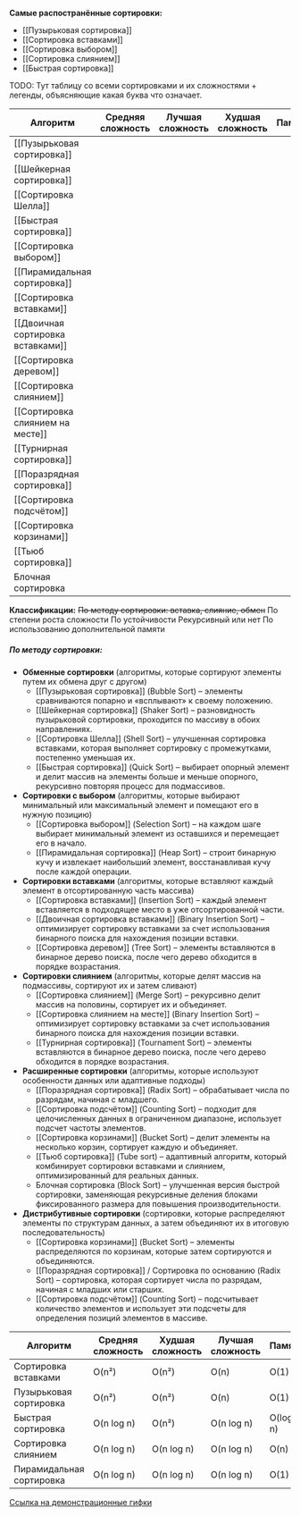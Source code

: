 
**Самые распостранённые сортировки:**
- [[Пузырьковая сортировка]]
- [[Сортировка вставками]]
- [[Сортировка выбором]]
- [[Сортировка слиянием]]
- [[Быстрая сортировка]]


TODO: Тут таблицу со всеми сортировками и их сложностями + легенды, объясняющие какая буква что означает. 


| Алгоритм                          | Средняя сложность | Лучшая сложность | Худшая сложность | Память |
| --------------------------------- | ----------------- | ---------------- | ---------------- | ------ |
| [[Пузырьковая сортировка]]        |                   |                  |                  |        |
| [[Шейкерная сортировка]]          |                   |                  |                  |        |
| [[Сортировка Шелла]]              |                   |                  |                  |        |
| [[Быстрая сортировка]]            |                   |                  |                  |        |
| [[Сортировка выбором]]            |                   |                  |                  |        |
| [[Пирамидальная сортировка]]      |                   |                  |                  |        |
| [[Сортировка вставками]]          |                   |                  |                  |        |
| [[Двоичная сортировка вставками]] |                   |                  |                  |        |
| [[Сортировка деревом]]            |                   |                  |                  |        |
| [[Сортировка слиянием]]           |                   |                  |                  |        |
| [[Сортировка слиянием на месте]]  |                   |                  |                  |        |
| [[Турнирная сортировка]]          |                   |                  |                  |        |
| [[Поразрядная сортировка]]        |                   |                  |                  |        |
| [[Сортировка подсчётом]]          |                   |                  |                  |        |
| [[Сортировка корзинами]]          |                   |                  |                  |        |
| [[Тьюб сортировка]]               |                   |                  |                  |        |
| Блочная сортировка                |                   |                  |                  |        |



**Классификации:**
~~По методу сортировки: вставка, слияние, обмен~~
По степени роста сложности
По устойчивости
Рекурсивный или нет
По использованию дополнительной памяти


##### По методу сортировки:

- **Обменные сортировки** (алгоритмы, которые сортируют элементы путем их обмена друг с другом)
	- [[Пузырьковая сортировка]] (Bubble Sort) – элементы сравниваются попарно и «всплывают» к своему положению.
	- [[Шейкерная сортировка]] (Shaker Sort) – разновидность пузырьковой сортировки, проходится по массиву в обоих направлениях.
	- [[Сортировка Шелла]] (Shell Sort) – улучшенная сортировка вставками, которая выполняет сортировку с промежутками, постепенно уменьшая их.
	- [[Быстрая сортировка]] (Quick Sort) – выбирает опорный элемент и делит массив на элементы больше и меньше опорного, рекурсивно повторяя процесс для подмассивов.
- **Сортировки с выбором** (алгоритмы, которые выбирают минимальный или максимальный элемент и помещают его в нужную позицию)
	- [[Сортировка выбором]] (Selection Sort) – на каждом шаге выбирает минимальный элемент из оставшихся и перемещает его в начало.
	- [[Пирамидальная сортировка]] (Heap Sort) – строит бинарную кучу и извлекает наибольший элемент, восстанавливая кучу после каждой операции.
- **Сортировки вставками** (алгоритмы, которые вставляют каждый элемент в отсортированную часть массива)
	- [[Сортировка вставками]] (Insertion Sort) – каждый элемент вставляется в подходящее место в уже отсортированной части.
	- [[Двоичная сортировка вставками]] (Binary Insertion Sort) – оптимизирует сортировку вставками за счет использования бинарного поиска для нахождения позиции вставки.
	- [[Сортировка деревом]] (Tree Sort) – элементы вставляются в бинарное дерево поиска, после чего дерево обходится в порядке возрастания.
- **Сортировки слиянием** (алгоритмы, которые делят массив на подмассивы, сортируют их и затем сливают)
	- [[Сортировка слиянием]] (Merge Sort) – рекурсивно делит массив на половины, сортирует их и объединяет.
	- [[Сортировка слиянием на месте]] (Binary Insertion Sort) – оптимизирует сортировку вставками за счет использования бинарного поиска для нахождения позиции вставки.
	- [[Турнирная сортировка]] (Tournament Sort) – элементы вставляются в бинарное дерево поиска, после чего дерево обходится в порядке возрастания.
- **Расширенные сортировки** (алгоритмы, которые используют особенности данных или адаптивные подходы)
	- [[Поразрядная сортировка]] (Radix Sort) – обрабатывает числа по разрядам, начиная с младшего.
	- [[Сортировка подсчётом]] (Counting Sort) – подходит для целочисленных данных в ограниченном диапазоне, использует подсчет частоты элементов.
	- [[Сортировка корзинами]] (Bucket Sort) – делит элементы на несколько корзин, сортирует каждую и объединяет.
	- [[Тьюб сортировка]] (Tube sort) – адаптивный алгоритм, который комбинирует сортировки вставками и слиянием, оптимизированный для реальных данных.
	- Блочная сортировка (Block Sort) – улучшенная версия быстрой сортировки, заменяющая рекурсивные деления блоками фиксированного размера для повышения производительности.
- **Дистрибутивные сортировки** (сортировки, которые распределяют элементы по структурам данных, а затем объединяют их в итоговую последовательность)
	- [[Сортировка корзинами]] (Bucket Sort) – элементы распределяются по корзинам, которые затем сортируются и объединяются.
	- [[Поразрядная сортировка]] / Сортировка по основанию (Radix Sort) – сортировка, которая сортирует числа по разрядам, начиная с младших или старших.
	- [[Сортировка подсчётом]] (Counting Sort) – подсчитывает количество элементов и использует эти подсчеты для определения позиций элементов в массиве.


















| Алгоритм                 | Средняя сложность | Худшая сложность | Лучшая сложность | Память   |
| ------------------------ | ----------------- | ---------------- | ---------------- | -------- |
| Сортировка вставками     | O(n²)             | O(n²)            | O(n)             | O(1)     |
| Пузырьковая сортировка   | O(n²)             | O(n²)            | O(n)             | O(1)     |
| Быстрая сортировка       | O(n log n)        | O(n²)            | O(n log n)       | O(log n) |
| Сортировка слиянием      | O(n log n)        | O(n log n)       | O(n log n)       | O(n)     |
| Пирамидальная сортировка | O(n log n)        | O(n log n)       | O(n log n)       | O(1)     |
[Ссылка на демонстрационные гифки](https://www.toptal.com/developers/sorting-algorithms)